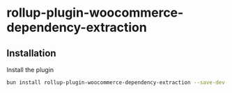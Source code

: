 # rollup-plugin-woocommerce-dependency-extraction

## Installation

Install the plugin

```bash
bun install rollup-plugin-woocommerce-dependency-extraction --save-dev
```
